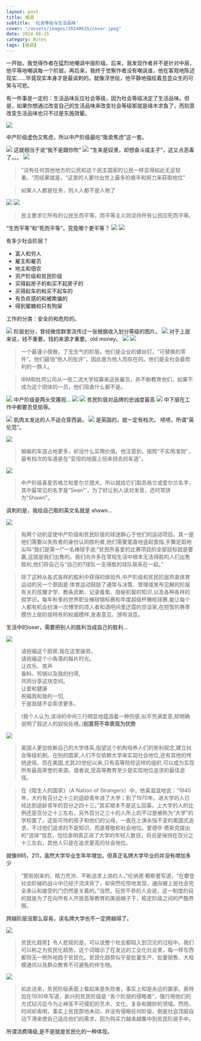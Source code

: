 ```yaml
---
layout: post
title: 格调
subtitle: '社会等级与生活品味'
cover: "/assets/images/20240615/cover.jpeg"
date: 2024-06-15
category: Notes
tags: [格调]
---
```

一开始，我觉得作者在猛烈地嘲讽中层阶级。后来，我发现作者并不是针对中层，他平等地嘲讽每一个阶层。再后来，我终于觉察作者没有嘲讽谁，他在客观地陈述现实……毕竟现实本身才是最讽刺的。就像浮世绘，他平静地描绘着芸芸众生的可笑与可悲。

有一件事是一定的：生活品味反应社会等级，因为社会等级决定了生活品味。但是，如果你想通过改变自己的生活品味来改变社会等级那就是缘木求鱼了，而刻意改变生活品味也只不过是东施效颦。

![](/assets/images/20240615/p1.jpeg)

中产阶级虚伪又焦虑，所以中产阶级最吃“贩卖焦虑”这一套。

![](/assets/images/20240615/p2.jpeg)
这就相当于说“我不是跟你吹”
![](/assets/images/20240615/p3.jpeg)
“生来是奴隶，却想奋斗成主子”，这又点恶毒了。。。
![](/assets/images/20240615/p4.jpeg)
>"没有任何其他地方的公民和这个民主国家的公民一样显得如此无足轻重。“而结果就是，“这里的人要付出世上最多的艰辛和努力来获取地位”

>如果人人都是任务，则人人都不是人物了

![](/assets/images/20240615/p5.jpeg)
![](/assets/images/20240615/p6.jpeg)
>民主要求它所有的公民生而平等，而平等主义则坚持所有公民应死而平等。

“生而平等”和“死而平等”，究竟哪个更平等？
![](/assets/images/20240615/p7.jpeg)
![](/assets/images/20240615/p8.jpeg)

有多少社会阶层？
* 富人和穷人
* 雇主和雇员 
* 地主和佃农 
* 资产阶级和贫民阶级 
* 买得起房子的和买不起房子的 
* 买得起车的和买不起车的 
* 有负疚感的和被欺骗的
* 得到蜜糖和只有狗屎

工作的分类：安全的和危险的。

![](/assets/images/20240615/p9.jpeg)
阶层划分，曾经微信群里流传过一张根据收入划分等级的图片。
![](/assets/images/20240615/p10.jpeg)
对于上层来说，钱不重要，钱的来源才重要。old money。
![](/assets/images/20240615/p11.jpeg)
![](/assets/images/20240615/p12.jpeg)
>一个最谨小慎微，了无生气的阶层。他们是企业的螺丝钉，“可替换的零件”。他们最怕“他人的批评”，因此是为他人而存在的。他们是全社会最势利的一群人。

>IBM和杜邦公司从一些二流大学招募来这些雇员，并不断教育他们，如果不成为这个团体的一员，他们简直什么都不是。

![](/assets/images/20240615/p13.jpeg)
中产阶级是两头受蔑视...
![](/assets/images/20240615/p14.jpeg)
![](/assets/images/20240615/p15.jpeg)
贫民阶层对品牌的忠诚度最高
![](/assets/images/20240615/p16.jpeg)
中下层在工作中都要忍受屈辱。

![](/assets/images/20240615/p17.jpeg)
肌肉太发达的人不适合穿西装。
![](/assets/images/20240615/p18.jpeg)
是英国的，就一定有档次。
啧啧，所谓“英伦范”。

![](/assets/images/20240615/p19.jpeg)
>蜿蜒的车道占地更多，却没什么实用价值。他注意到，按照“不实用准则”，最有档次的车道是在“亚坦的地面上拐来拐去的车道”。

![](/assets/images/20240615/p20.jpeg)
>中产阶级喜爱苏格兰和爱尔兰猎犬，所以就给它们取苏格兰或爱尔兰名字，其中最常见的名字是“Sean”'，为了好让别人读对发音，还时常拼为“Shawn”。

讽刺的是，我给自己取的英文名就是 shawn...

![](/assets/images/20240615/p21.jpeg)
>有两个动机促使中产阶级和贫民阶层的球迷醉心于他们的运动项目。其一是他们需要以失败者的身份认同胜利者,他们需要笔直地竖起食指,手舞足蹈地尖叫“我们是第一!”一名棒球手说:“贫民所喜爱的比赛项目的全部目标就是要赢,这就是我们出售的。我们向许多在常规生活中根本无法得胜的人们出售胜利,他们将自己与“自己的?球队一支得胜的球队联系在一起。”

>除了这种从各式各样的胜利中获得的体验外,中产阶级和贫民阶层热衷体育运动的另一个原因是:体育运动鼓励了通常与决策、管理或发布见解的阶层有关的炫耀才学、教条武断、记录备案、隐秘机智的知识,以及各种各样的假学识。每年秋季的世界职业棒球锦标赛和年度超级杯橄榄球赛,能让每个人都有机会扮演一次博学的烦人者和酒吧间里迂腐的空谈家,在短暂的赛季模仿上层阶级特有的权威模样,发表意见、颁布消息。

生活中的loser，需要把别人的胜利当成自己的胜利...

![](/assets/images/20240615/p22.jpeg)
>请祝福这个厨房,我在这里操劳。  
请祝福这个小角落的每片时光。  
让欢乐、笑声  
香料、煎锅以及我的扫帚,  
共同分享这块空间。  
让爱和健康  
祝福我和我的一切,  
于是我就不会索求更多。

>(我个人认为,该诗的中间三行明显地蕴涵着一种伤感,似平充满爱意,却明确说明了叙述人的奴役处境。)**刻意将不幸表现为优势**

![](/assets/images/20240615/p23.jpeg)

>美国人更加依赖自己的大学体系,指望这个机构培养人们的势利观念,建立社会等级机制。在别的国家,人们不仅依赖大学来实现社会地位,还有其他的传统途径。而在美国,尤其20世纪以来,只有高等院校这样的组织,可以成为实现所有最高荣誉的来源。或者说,受高等教育至少是实现地位追求的最佳途径。

>在《陌生人的国家》（A Nation of Strangers）中，他喜滋滋地说：“1940年，大约有百分之十三的适龄青年进了大学；到了1970年，进大学的人已经达到适龄青年的百分之四十三。”其实根本不是这么回事。上大学的人的比例还是百分之十三左右，另外百分之三十的人所上的不过是被称为“大学”的学校罢了。这些可怜的孩子和他们的父母，一直在上演永恒不变的美国式追求，不过他们追求的不是知识，而是尊敬和社会地位。爱德华·费斯克提出的“选择”信息，恰恰表明真正进了大学的年轻人数目，将总是保持在百分之十三左右，其他人只是在追求更高的社会地位。

就像985，211，虽然大学毕业生年年增加，但真正名牌大学毕业的并没有增加多少

>“那些刚来的、精力充沛、不断追求上进的人，”伦纳德·赖斯曼写道，“在攀登社会阶梯的战斗中已经汗流浃背了，却突然吃惊地发现，通向被上层社会完全承认和接受的门仍然是关着的。”当然，玩世不恭的人会说，这一制度的目的就是为了在向所有人开放高等教育的美丽幌子下，稳定阶级之间的严酷界限。

跨越阶层没那么容易，读名牌大学也不一定跨越得了。

![](/assets/images/20240615/p24.jpeg)
>贫民化趋势】令人悲观的是，可以说整个社会都陷入到沉沦的过程中。我们可以称之为贫民化趋势，这个词暗示了在发达的工业化社会里，每一样东西都将无一例外地趋于贫民化。贫民化趋势似乎是批量生产、批量销售、大规模通讯以及群众教育不可避免的伴生物。

![](/assets/images/20240615/p25.jpeg)
>如此说来，贫民阶级表面上看起来是失败者，事实上知是永远的赢家。奥特加在1930年写道，新兴的贫民阶级是 “各个阶层的侵略者”，强行用他们的方式玷污迄今为止神圣不可侵犯的艺术、文化、复杂和微妙的领域。然而，时间却表明，事实上贫民原地未动，并没有侵略任何阶级，倒是社会顶层自动下滑来使自己适应他们的需求，因为购买力越来越集中到贫民阶层手中。

所谓消费降级,是不是就是贫民化的一种体现。